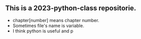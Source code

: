 ## This is a 2023-python-class repositorie.
- chapter[number] means chapter number.
- Sometimes file's name is variable.
- I think python is useful and p
